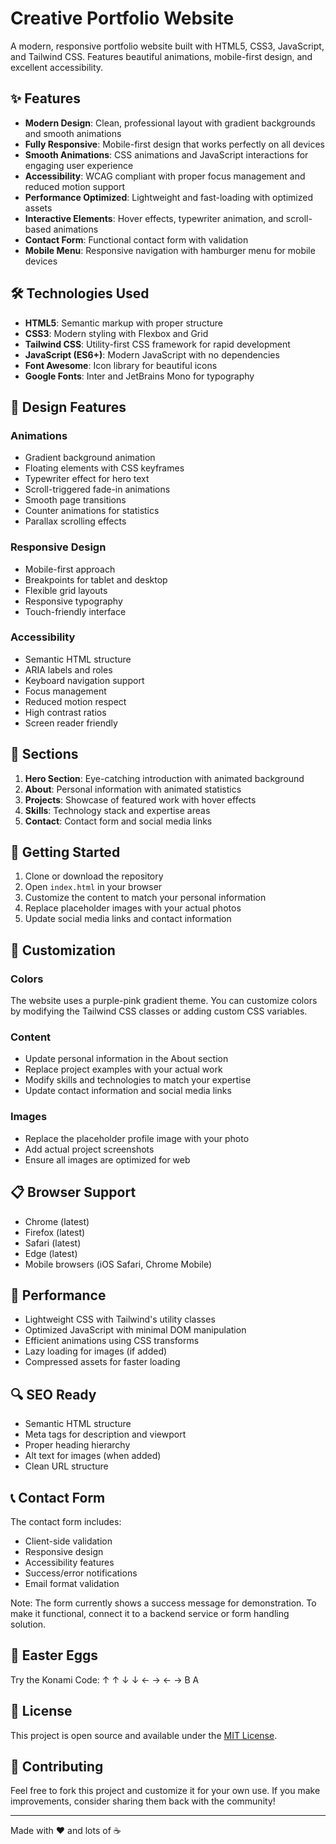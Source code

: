 # Creative Portfolio Website

A modern, responsive portfolio website built with HTML5, CSS3, JavaScript, and Tailwind CSS. Features beautiful animations, mobile-first design, and excellent accessibility.

## ✨ Features

- **Modern Design**: Clean, professional layout with gradient backgrounds and smooth animations
- **Fully Responsive**: Mobile-first design that works perfectly on all devices
- **Smooth Animations**: CSS animations and JavaScript interactions for engaging user experience
- **Accessibility**: WCAG compliant with proper focus management and reduced motion support
- **Performance Optimized**: Lightweight and fast-loading with optimized assets
- **Interactive Elements**: Hover effects, typewriter animation, and scroll-based animations
- **Contact Form**: Functional contact form with validation
- **Mobile Menu**: Responsive navigation with hamburger menu for mobile devices

## 🛠️ Technologies Used

- **HTML5**: Semantic markup with proper structure
- **CSS3**: Modern styling with Flexbox and Grid
- **Tailwind CSS**: Utility-first CSS framework for rapid development
- **JavaScript (ES6+)**: Modern JavaScript with no dependencies
- **Font Awesome**: Icon library for beautiful icons
- **Google Fonts**: Inter and JetBrains Mono for typography

## 🎨 Design Features

### Animations
- Gradient background animation
- Floating elements with CSS keyframes
- Typewriter effect for hero text
- Scroll-triggered fade-in animations
- Smooth page transitions
- Counter animations for statistics
- Parallax scrolling effects

### Responsive Design
- Mobile-first approach
- Breakpoints for tablet and desktop
- Flexible grid layouts
- Responsive typography
- Touch-friendly interface

### Accessibility
- Semantic HTML structure
- ARIA labels and roles
- Keyboard navigation support
- Focus management
- Reduced motion respect
- High contrast ratios
- Screen reader friendly

## 📱 Sections

1. **Hero Section**: Eye-catching introduction with animated background
2. **About**: Personal information with animated statistics
3. **Projects**: Showcase of featured work with hover effects
4. **Skills**: Technology stack and expertise areas
5. **Contact**: Contact form and social media links

## 🚀 Getting Started

1. Clone or download the repository
2. Open `index.html` in your browser
3. Customize the content to match your personal information
4. Replace placeholder images with your actual photos
5. Update social media links and contact information

## 🔧 Customization

### Colors
The website uses a purple-pink gradient theme. You can customize colors by modifying the Tailwind CSS classes or adding custom CSS variables.

### Content
- Update personal information in the About section
- Replace project examples with your actual work
- Modify skills and technologies to match your expertise
- Update contact information and social media links

### Images
- Replace the placeholder profile image with your photo
- Add actual project screenshots
- Ensure all images are optimized for web

## 📋 Browser Support

- Chrome (latest)
- Firefox (latest)
- Safari (latest)
- Edge (latest)
- Mobile browsers (iOS Safari, Chrome Mobile)

## 🌟 Performance

- Lightweight CSS with Tailwind's utility classes
- Optimized JavaScript with minimal DOM manipulation
- Efficient animations using CSS transforms
- Lazy loading for images (if added)
- Compressed assets for faster loading

## 🔍 SEO Ready

- Semantic HTML structure
- Meta tags for description and viewport
- Proper heading hierarchy
- Alt text for images (when added)
- Clean URL structure

## 📞 Contact Form

The contact form includes:
- Client-side validation
- Responsive design
- Accessibility features
- Success/error notifications
- Email format validation

Note: The form currently shows a success message for demonstration. To make it functional, connect it to a backend service or form handling solution.

## 🎯 Easter Eggs

Try the Konami Code: ↑ ↑ ↓ ↓ ← → ← → B A

## 📄 License

This project is open source and available under the [MIT License](LICENSE).

## 🤝 Contributing

Feel free to fork this project and customize it for your own use. If you make improvements, consider sharing them back with the community!

---

Made with ❤️ and lots of ☕
